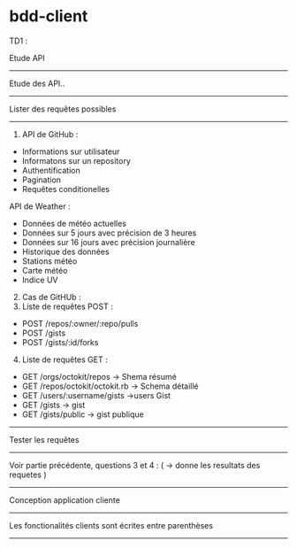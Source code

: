 # bdd-client

TD1 : 

Etude API
__________________
Etude des API..
__________________
Lister des requêtes possibles
__________________
1. API de GitHub : 
  - Informations sur utilisateur
  - Informatons sur un repository
  - Authentification
  - Pagination
  - Requêtes conditionelles
  
API de Weather : 
  - Données de météo actuelles
  - Données sur 5 jours avec précision de 3 heures
  - Données sur 16 jours avec précision journalière
  - Historique des données
  - Stations météo
  - Carte météo
  - Indice UV
   
2. Cas de GitHUb : 
3. Liste de requêtes POST :
  - POST /repos/:owner/:repo/pulls
  - POST /gists
  - POST /gists/:id/forks

4. Liste de requêtes GET :
  - GET /orgs/octokit/repos -> Shema résumé
  - GET /repos/octokit/octokit.rb -> Schema détaillé
  - GET /users/:username/gists ->users Gist
  - GET /gists -> gist
  - GET /gists/public -> gist publique

__________________
Tester les requêtes
__________________
Voir partie précédente, questions 3 et 4 :
( -> donne les resultats des requetes ) 
__________________


Conception application cliente
__________________

Les fonctionalités clients sont écrites entre parenthèses
  
__________________
